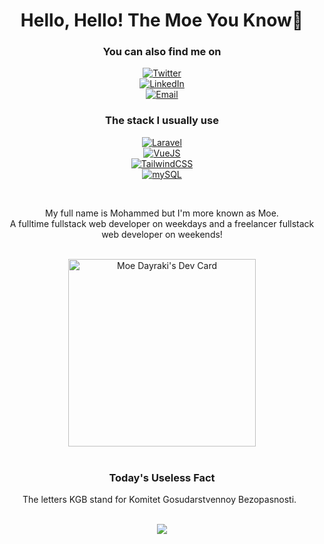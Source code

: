 <h1 align="center"> Hello, Hello! The Moe You Know👋</h1>
<div align="center"><h3>You can also find me on</h3>
    
<a href="https://twitter.com/MohammedDayraki" style="display:block" target="_blank"><img alt="Twitter" src="https://img.shields.io/badge/twitter-%231DA1F2.svg?&style=flat&logo=twitter&logoColor=white" /></a>
<a href="https://www.linkedin.com/in/mohammed-dayraki" style="display:block" target="_blank"><img alt="LinkedIn" src="https://img.shields.io/badge/linkedin-%230077B5.svg?&style=flat&logo=linkedin&logoColor=white" /></a>
<a href="https://dayrakiarts.com" style="display:block" target="_blank"><img alt="Email" src="https://img.shields.io/badge/Website-3b5998?style=flat&logo=google-chrome&logoColor=white" /> </a>

<h3>The stack I usually use</h3>
    
<a href="https://www.laravel.com" style="display:block" target="_blank"><img alt="Laravel" src="https://img.shields.io/badge/-laravel-critical?&style=flat&logo=laravel&logoColor=white" /></a>
<a href="https://tailwindcss.com" style="display:block" target="_blank"><img alt="VueJS" src="https://img.shields.io/badge/-vuejs-lightgrey?&style=flat&logo=vue.js&logoColor=#38bdf8&color=#afb8c1" /></a>
<a href="https://tailwindcss.com" style="display:block" target="_blank"><img alt="TailwindCSS" src="https://img.shields.io/badge/-tailwindcss-black?&style=flat&logo=tailwindcss&logoColor=#38bdf8&color=#000000" /></a>
<a href="https://tailwindcss.com" style="display:block" target="_blank"><img alt="mySQL" src="https://img.shields.io/badge/-mysql-orange?&style=flat&logo=mysql&logoColor=#38bdf8&color=#000000" /></a>
</div>
<br>
<div align="center">
    <p>My full name is Mohammed but I'm more known as Moe.<br>
    A fulltime fullstack web developer on weekdays and a freelancer fullstack web developer on weekends!</p>
</div>
<br>
<div align="center">
<a href="https://app.daily.dev/moedayraki" target="_blank"><img src="https://api.daily.dev/devcards/4e1a4fa920734885bfc6d0f85e8cb796.png?r=3xx" width="300px" alt="Moe Dayraki's Dev Card"/></a>
</div>
<br>
<div align="center">
<h3>Today's Useless Fact</h3>
<p id="fact">The letters KGB stand for Komitet Gosudarstvennoy Bezopasnosti.  </p>
</div>
<br>
<div align="center">
<img src="https://github-readme-stats.vercel.app/api?username=moedayraki&count_private=true&show_icons=true&bg_color=000000&title_color=FFFFFF&border_radius=50&custom_title=Status"/>
</div>
